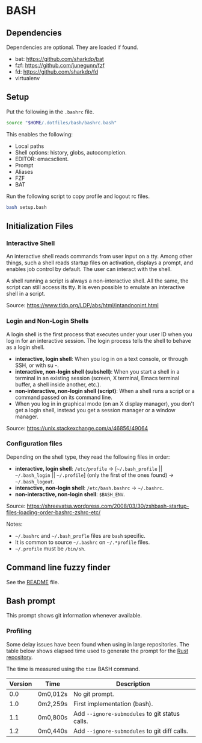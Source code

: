 # BASH

## Dependencies

Dependencies are optional. They are loaded if found.

- bat: https://github.com/sharkdp/bat
- fzf: https://github.com/junegunn/fzf
- fd: https://github.com/sharkdp/fd
- virtualenv

## Setup

Put the following in the `.bashrc` file.

```bash
source "$HOME/.dotfiles/bash/bashrc.bash"
```

This enables the following:
- Local paths
- Shell options: history, globs, autocompletion.
- EDITOR: emacsclient.
- Prompt
- Aliases
- FZF
- BAT

Run the following script to copy profile and logout rc files.
```bash
bash setup.bash
```

## Initialization Files

### Interactive Shell

An interactive shell reads commands from user input on a tty. Among other things, such a shell reads startup files on activation, displays a prompt, and enables job control by default. The user can interact with the shell.

A shell running a script is always a non-interactive shell. All the same, the script can still access its tty. It is even possible to emulate an interactive shell in a script.

Source: https://www.tldp.org/LDP/abs/html/intandnonint.html

### Login and Non-Login Shells

A login shell is the first process that executes under your user ID when you log in for an interactive session. The login process tells the shell to behave as a login shell.

- **interactive, login shell**: When you log in on a text console, or through SSH, or with su -.
- **interactive, non-login shell (subshell)**: When you start a shell in a terminal in an existing session (screen, X terminal, Emacs terminal buffer, a shell inside another, etc.).
- **non-interactive, non-login shell (script)**: When a shell runs a script or a command passed on its command line.
- When you log in in graphical mode (on an X display manager), you don't get a login shell, instead you get a session manager or a window manager.

Source: https://unix.stackexchange.com/a/46856/49064

### Configuration files

Depending on the shell type, they read the following files in order:

- **interactive, login shell**: `/etc/profile` -> [`~/.bash_profile` || `~/.bash_login` || `~/.profile`] (only the first of the ones found) -> `~/.bash_logout`.
- **interactive, non-login shell**: `/etc/bash.bashrc` -> `~/.bashrc`.
- **non-interactive, non-login shell**: `$BASH_ENV`.

Source: https://shreevatsa.wordpress.com/2008/03/30/zshbash-startup-files-loading-order-bashrc-zshrc-etc/

Notes:
- `~/.bashrc` and `~/.bash_profle` files are `bash` specific.
- It is common to source `~/.bashrc` on `~/.*profile` files.
- `~/.profile` must be `/bin/sh`.


## Command line fuzzy finder

See the [README](fzf/README.md) file.

## Bash prompt

This prompt shows git information whenever available.

### Profiling

Some delay issues have been found when using in large repositories. The table below shows elapsed time used to generate the prompt for the [Rust repository](https://github.com/rust-lang/rust).

The time is measured using the `time` BASH command.

| Version | Time     | Description                                    |
| ------- | -------- | ---------------------------------------------- |
| 0.0     | 0m0,012s | No git prompt.                                 |
| 1.0     | 0m2,259s | First implementation (bash).                   |
| 1.1     | 0m0,800s | Add `--ignore-submodules` to git status calls. |
| 1.2     | 0m0,440s | Add `--ignore-submodules` to git diff calls.   |
